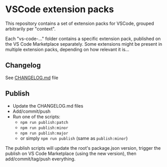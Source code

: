 # VSCode extension packs

This repository contains a set of extension packs for VSCode, grouped arbitrarily per "context".

Each "vs-code-..." folder contains a specific extension pack, published on the VS Code Marketplace separately.
Some extensions might be present in multiple extension packs, depending on how relevant it is...

## Changelog

See [CHANGELOG.md](CHANGELOG.md) file

## Publish

- Update the CHANGELOG.md files
- Add/commit/push
- Run one of the scripts:
  - `npm run publish:patch`
  - `npm run publish:minor`
  - `npm run publish:major`
  - or simply `npm run publish` (same as `publish:minor`)

The publish scripts will update the root's package.json version, trigger the publish on VS Code Marketplace (using the new version), then add/commit/tag/push everything.
